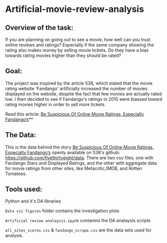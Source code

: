# Artificial-movie-review-analysis
## Overview of the task:
If you are planning on going out to see a movie, how well can you trust online reviews and ratings? Especially if the same company showing the rating also makes money by selling movie tickets. Do they have a bias towards rating movies higher than they should be rated?
## Goal:
The project was inspired by the article 538, which stated that the movie rating website 'Fandango' artificially increased the number of movies displayed on the website, despite the fact that few movies are actually rated low. I then decided to see if Fandango's ratings in 2015 were biassed toward rating movies higher in order to sell more tickets.

Read this article: [Be Suspicious Of Online Movie Ratings, Especially Fandango’s](http://fivethirtyeight.com/features/fandango-movies-ratings/)**

## The Data:
This is the data behind the story [Be Suspicious Of Online Movie Ratings, Especially Fandango’s](http://fivethirtyeight.com/features/fandango-movies-ratings/) openly available on 538's github: https://github.com/fivethirtyeight/data. There are two csv files, one with Fandango Stars and Displayed Ratings, and the other with aggregate data for movie ratings from other sites, like Metacritic,IMDB, and Rotten Tomatoes.

## Tools used: 
Python and it's DA libraries 

`Data viz figures` folder contains the investigation plots

`Artificial review analaysis.ipynb` contanins the DA analaysis scripts

`all_sites_scores.csv` & `fandango_scrape.csv` are the data sets used for analysis.
